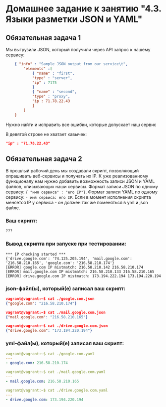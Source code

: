 # Домашнее задание к занятию "4.3. Языки разметки JSON и YAML"


## Обязательная задача 1
Мы выгрузили JSON, который получили через API запрос к нашему сервису:
```json
    { "info" : "Sample JSON output from our service\t",
        "elements" :[
            { "name" : "first",
            "type" : "server",
            "ip" : 7175 
            }
            { "name" : "second",
            "type" : "proxy",
            "ip : 71.78.22.43
            }
        ]
    }
```
  Нужно найти и исправить все ошибки, которые допускает наш сервис

В девятой строке не хватает кавычек:
```json
"ip" : "71.78.22.43"
```

## Обязательная задача 2
В прошлый рабочий день мы создавали скрипт, позволяющий опрашивать веб-сервисы и получать их IP. К уже реализованному функционалу нам нужно добавить возможность записи JSON и YAML файлов, описывающих наши сервисы. Формат записи JSON по одному сервису: `{ "имя сервиса" : "его IP"}`. Формат записи YAML по одному сервису: `- имя сервиса: его IP`. Если в момент исполнения скрипта меняется IP у сервиса - он должен так же поменяться в yml и json файле.

### Ваш скрипт:
```python
???
```

### Вывод скрипта при запуске при тестировании:
```
*** IP checking started ***
{'drive.google.com': '74.125.205.194', 'mail.google.com': '216.58.210.165', 'google.com': '216.58.210.174'}
[ERROR] google.com IP mistmatch: 216.58.210.142 216.58.210.174
[ERROR] mail.google.com IP mistmatch: 216.58.210.133 216.58.210.165
[ERROR] drive.google.com IP mistmatch: 173.194.222.194 173.194.220.194
```

### json-файл(ы), который(е) записал ваш скрипт:
```json
vagrant@vagrant:~$ cat ./google.com.json
{"google.com": "216.58.210.174"}
```
```json
vagrant@vagrant:~$ cat ./mail.google.com.json
{"mail.google.com": "216.58.210.165"}
```
```json
vagrant@vagrant:~$ cat ./drive.google.com.json
{"drive.google.com": "173.194.220.194"}
```

### yml-файл(ы), который(е) записал ваш скрипт:
```yaml
vagrant@vagrant:~$ cat ./google.com.yaml
---
- google.com: 216.58.210.174
```
```yaml
vagrant@vagrant:~$ cat ./mail.google.com.yaml
---
- mail.google.com: 216.58.210.165
```
```yaml
vagrant@vagrant:~$ cat ./drive.google.com.yaml
---
- drive.google.com: 173.194.220.194
```